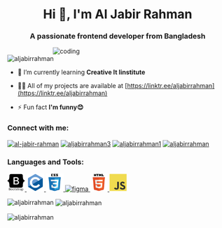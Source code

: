 <h1 align="center">Hi 👋, I'm Al Jabir Rahman</h1>
<h3 align="center">A passionate frontend developer from Bangladesh</h3>

<img align="right" alt="coding" width="400" src="https://user-images.githubusercontent.com/55389276/140866485-8fb1c876-9a8f-4d6a-98dc-08c4981eaf70.gif">

<p align="left"> <img src="https://komarev.com/ghpvc/?username=aljabirrahman&label=Profile%20views&color=0e75b6&style=flat" alt="aljabirrahman" /> </p>

- 🌱 I’m currently learning **Creative It Iinstitute**

- 👨‍💻 All of my projects are available at [https://linktr.ee/aljabirrahman](https://linktr.ee/aljabirrahman)

- ⚡ Fun fact **I'm funny😊**

<h3 align="left">Connect with me:</h3>
<p align="left">
<a href="https://linkedin.com/in/al-jabir-rahman" target="blank"><img align="center" src="https://raw.githubusercontent.com/rahuldkjain/github-profile-readme-generator/master/src/images/icons/Social/linked-in-alt.svg" alt="al-jabir-rahman" height="30" width="40" /></a>
<a href="https://fb.com/aljabirrahman3" target="blank"><img align="center" src="https://raw.githubusercontent.com/rahuldkjain/github-profile-readme-generator/master/src/images/icons/Social/facebook.svg" alt="aljabirrahman3" height="30" width="40" /></a>
<a href="https://instagram.com/aljabirrahman1" target="blank"><img align="center" src="https://raw.githubusercontent.com/rahuldkjain/github-profile-readme-generator/master/src/images/icons/Social/instagram.svg" alt="aljabirrahman1" height="30" width="40" /></a>
<a href="https://www.behance.net/aljabirrahman" target="blank"><img align="center" src="https://raw.githubusercontent.com/rahuldkjain/github-profile-readme-generator/master/src/images/icons/Social/behance.svg" alt="aljabirrahman" height="30" width="40" /></a>
</p>

<h3 align="left">Languages and Tools:</h3>
<p align="left"> <a href="https://getbootstrap.com" target="_blank" rel="noreferrer"> <img src="https://raw.githubusercontent.com/devicons/devicon/master/icons/bootstrap/bootstrap-plain-wordmark.svg" alt="bootstrap" width="40" height="40"/> </a> <a href="https://www.cprogramming.com/" target="_blank" rel="noreferrer"> <img src="https://raw.githubusercontent.com/devicons/devicon/master/icons/c/c-original.svg" alt="c" width="40" height="40"/> </a> <a href="https://www.w3schools.com/css/" target="_blank" rel="noreferrer"> <img src="https://raw.githubusercontent.com/devicons/devicon/master/icons/css3/css3-original-wordmark.svg" alt="css3" width="40" height="40"/> </a> <a href="https://www.figma.com/" target="_blank" rel="noreferrer"> <img src="https://www.vectorlogo.zone/logos/figma/figma-icon.svg" alt="figma" width="40" height="40"/> </a> <a href="https://www.w3.org/html/" target="_blank" rel="noreferrer"> <img src="https://raw.githubusercontent.com/devicons/devicon/master/icons/html5/html5-original-wordmark.svg" alt="html5" width="40" height="40"/> </a> <a href="https://developer.mozilla.org/en-US/docs/Web/JavaScript" target="_blank" rel="noreferrer"> <img src="https://raw.githubusercontent.com/devicons/devicon/master/icons/javascript/javascript-original.svg" alt="javascript" width="40" height="40"/> </a> </p>

<p><img align="left" src="https://github-readme-stats.vercel.app/api/top-langs?username=aljabirrahman&show_icons=true&locale=en&layout=compact" alt="aljabirrahman" /></p>

<p>&nbsp;<img align="center" src="https://github-readme-stats.vercel.app/api?username=aljabirrahman&show_icons=true&locale=en" alt="aljabirrahman" /></p>

<p><img align="center" src="https://github-readme-streak-stats.herokuapp.com/?user=aljabirrahman&" alt="aljabirrahman" /></p>
